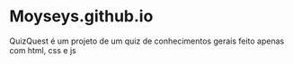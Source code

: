 # Moyseys.github.io
QuizQuest é um projeto de um quiz de conhecimentos gerais feito apenas com html, css e js
